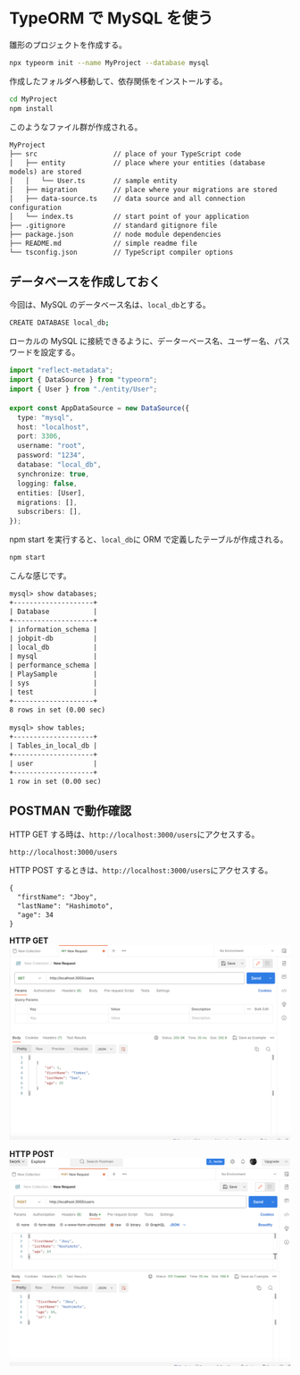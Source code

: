 # TypeORM で MySQL を使う

雛形のプロジェクトを作成する。

```bash
npx typeorm init --name MyProject --database mysql
```

作成したフォルダへ移動して、依存関係をインストールする。

```bash
cd MyProject
npm install
```

このようなファイル群が作成される。

```
MyProject
├── src                   // place of your TypeScript code
│   ├── entity            // place where your entities (database models) are stored
│   │   └── User.ts       // sample entity
│   ├── migration         // place where your migrations are stored
│   ├── data-source.ts    // data source and all connection configuration
│   └── index.ts          // start point of your application
├── .gitignore            // standard gitignore file
├── package.json          // node module dependencies
├── README.md             // simple readme file
└── tsconfig.json         // TypeScript compiler options
```

## データベースを作成しておく

今回は、MySQL のデータベース名は、`local_db`とする。

```bash
CREATE DATABASE local_db;
```

ローカルの MySQL に接続できるように、データーベース名、ユーザー名、パスワードを設定する。

```ts
import "reflect-metadata";
import { DataSource } from "typeorm";
import { User } from "./entity/User";

export const AppDataSource = new DataSource({
  type: "mysql",
  host: "localhost",
  port: 3306,
  username: "root",
  password: "1234",
  database: "local_db",
  synchronize: true,
  logging: false,
  entities: [User],
  migrations: [],
  subscribers: [],
});
```

npm start を実行すると、`local_db`に ORM で定義したテーブルが作成される。

```bash
npm start
```

こんな感じです。

```
mysql> show databases;
+--------------------+
| Database           |
+--------------------+
| information_schema |
| jobpit-db          |
| local_db           |
| mysql              |
| performance_schema |
| PlaySample         |
| sys                |
| test               |
+--------------------+
8 rows in set (0.00 sec)

mysql> show tables;
+--------------------+
| Tables_in_local_db |
+--------------------+
| user               |
+--------------------+
1 row in set (0.00 sec)
```

## POSTMAN で動作確認

HTTP GET する時は、`http://localhost:3000/users`にアクセスする。

```
http://localhost:3000/users
```

HTTP POST するときは、`http://localhost:3000/users`にアクセスする。

```
{
  "firstName": "Jboy",
  "lastName": "Hashimoto",
  "age": 34
}
```


**HTTP GET**
<img src="image/get.png" alt="get" width="600">

**HTTP POST**
<img src="image/post.png" alt="get" width="600">
